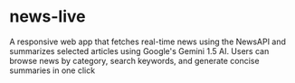 # news-live
A responsive web app that fetches real-time news using the NewsAPI and summarizes selected articles using Google's Gemini 1.5 AI. Users can browse news by category, search keywords, and generate concise summaries in one click
